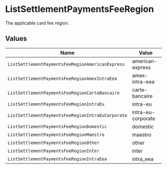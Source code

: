 # ListSettlementPaymentsFeeRegion

The applicable card fee region.


## Values

| Name                                              | Value                                             |
| ------------------------------------------------- | ------------------------------------------------- |
| `ListSettlementPaymentsFeeRegionAmericanExpress`  | american-express                                  |
| `ListSettlementPaymentsFeeRegionAmexIntraEea`     | amex-intra-eea                                    |
| `ListSettlementPaymentsFeeRegionCarteBancaire`    | carte-bancaire                                    |
| `ListSettlementPaymentsFeeRegionIntraEu`          | intra-eu                                          |
| `ListSettlementPaymentsFeeRegionIntraEuCorporate` | intra-eu-corporate                                |
| `ListSettlementPaymentsFeeRegionDomestic`         | domestic                                          |
| `ListSettlementPaymentsFeeRegionMaestro`          | maestro                                           |
| `ListSettlementPaymentsFeeRegionOther`            | other                                             |
| `ListSettlementPaymentsFeeRegionInter`            | inter                                             |
| `ListSettlementPaymentsFeeRegionIntraEea`         | intra_eea                                         |